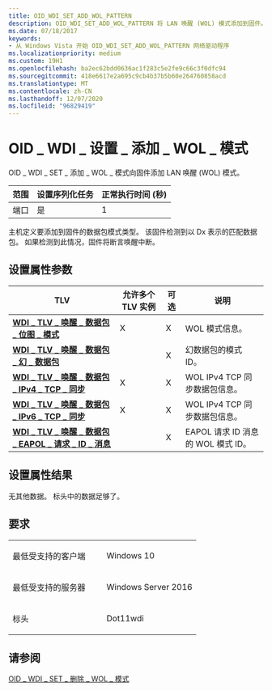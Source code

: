 ```yaml
---
title: OID_WDI_SET_ADD_WOL_PATTERN
description: OID_WDI_SET_ADD_WOL_PATTERN 将 LAN 唤醒 (WOL) 模式添加到固件。
ms.date: 07/18/2017
keywords:
- 从 Windows Vista 开始 OID_WDI_SET_ADD_WOL_PATTERN 网络驱动程序
ms.localizationpriority: medium
ms.custom: 19H1
ms.openlocfilehash: ba2ec62bdd0636ac1f283c5e2fe9c66c3f0dfc94
ms.sourcegitcommit: 418e6617e2a695c9cb4b37b5b60e264760858acd
ms.translationtype: MT
ms.contentlocale: zh-CN
ms.lasthandoff: 12/07/2020
ms.locfileid: "96829419"
---
```

# <a name="oid_wdi_set_add_wol_pattern"></a>OID \_ WDI \_ 设置 \_ 添加 \_ WOL \_ 模式


OID \_ WDI \_ SET \_ 添加 \_ WOL \_ 模式向固件添加 LAN 唤醒 (WOL) 模式。

| 范围 | 设置序列化任务 | 正常执行时间 (秒)  |
|-------|--------------------------|---------------------------------|
| 端口  | 是                      | 1                               |

 

主机定义要添加到固件的数据包模式类型。 该固件检测到以 Dx 表示的匹配数据包。 如果检测到此情况，固件将断言唤醒中断。

## <a name="set-property-parameters"></a>设置属性参数


| TLV                                                                                                              | 允许多个 TLV 实例 | 可选 | 说明                                   |
|------------------------------------------------------------------------------------------------------------------|--------------------------------|----------|-----------------------------------------------|
| [**WDI \_ TLV \_ 唤醒 \_ 数据包 \_ 位图 \_ 模式**](./wdi-tlv-wake-packet-bitmap-pattern.md)                       | X                              | X        | WOL 模式信息。                      |
| [**WDI \_ TLV \_ 唤醒 \_ 数据包 \_ 幻 \_ 数据包**](./wdi-tlv-wake-packet-magic-packet.md)                           |                                | X        | 幻数据包的模式 ID。               |
| [**WDI \_ TLV \_ 唤醒 \_ 数据包 \_ IPv4 \_ TCP \_ 同步**](./wdi-tlv-wake-packet-ipv4-tcp-sync.md)                        | X                              | X        | WOL IPv4 TCP 同步数据包信息。         |
| [**WDI \_ TLV \_ 唤醒 \_ 数据包 \_ IPv6 \_ TCP \_ 同步**](./wdi-tlv-wake-packet-ipv6-tcp-sync.md)                        | X                              | X        | WOL IPv4 TCP 同步数据包信息。         |
| [**WDI \_ TLV \_ 唤醒 \_ 数据包 \_ EAPOL \_ 请求 \_ ID \_ 消息**](./wdi-tlv-wake-packet-eapol-request-id-message.md) |                                | X        | EAPOL 请求 ID 消息的 WOL 模式 ID。 |

 

## <a name="set-property-results"></a>设置属性结果


无其他数据。 标头中的数据足够了。

<a name="requirements"></a>要求
------------

<table>
<colgroup>
<col width="50%" />
<col width="50%" />
</colgroup>
<tbody>
<tr class="odd">
<td><p>最低受支持的客户端</p></td>
<td><p>Windows 10</p></td>
</tr>
<tr class="even">
<td><p>最低受支持的服务器</p></td>
<td><p>Windows Server 2016</p></td>
</tr>
<tr class="odd">
<td><p>标头</p></td>
<td>Dot11wdi</td>
</tr>
</tbody>
</table>

## <a name="see-also"></a>请参阅


[OID \_ WDI \_ SET \_ 删除 \_ WOL \_ 模式](oid-wdi-set-remove-wol-pattern.md)

 

